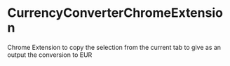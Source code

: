 # CurrencyConverterChromeExtension
Chrome Extension to copy the selection from the current tab to give as an output the conversion to EUR
